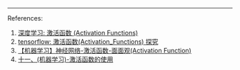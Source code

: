 ---
References:     
1. [深度学习: 激活函数 (Activation Functions)](https://blog.csdn.net/JNingWei/article/details/79210904)     
2. [tensorflow: 激活函数(Activation_Functions) 探究](https://blog.csdn.net/JNingWei/article/details/77855733)     
3. [【机器学习】神经网络-激活函数-面面观(Activation Function)](https://blog.csdn.net/cyh_24/article/details/50593400)    
4. [十一、(机器学习)-激活函数的使用](https://blog.csdn.net/qq_40514904/article/details/103638147)     
     
